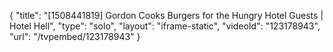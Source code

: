 {
    "title": "[1508441819] Gordon Cooks Burgers for the Hungry Hotel Guests | Hotel Hell",
    "type": "solo",
    "layout": "iframe-static",
    "videoId": "123178943",
    "url": "\/tvpembed\/123178943"
}